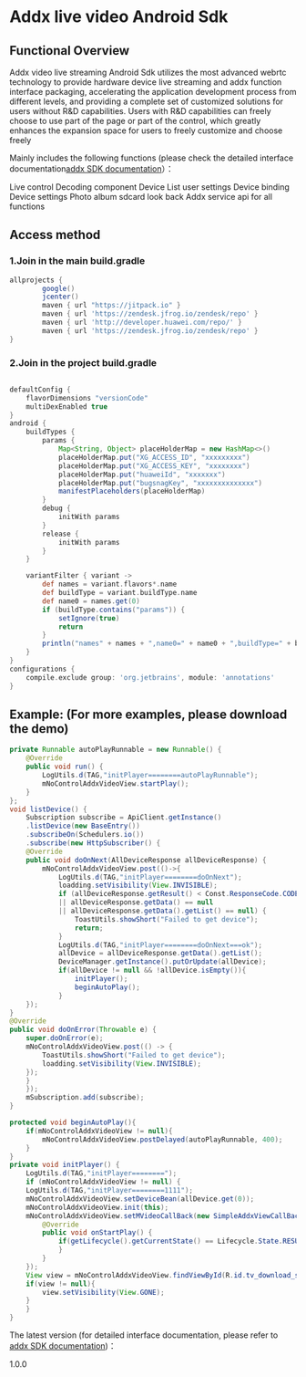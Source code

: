#  **Addx live video Android Sdk**

## Functional Overview
Addx video live streaming Android Sdk utilizes the most advanced webrtc technology to provide hardware device live streaming and addx function interface packaging, accelerating the application development process from different levels, and providing a complete set of customized solutions for users without R&D capabilities. Users with R&D capabilities can freely choose to use part of the page or part of the control, which greatly enhances the expansion space for users to freely customize and choose freely

Mainly includes the following functions (please check the detailed interface documentation[addx SDK documentation](https://www.showdoc.com.cn/AddxAndroidSdk "addx SDK documentation")）：

Live control
Decoding component
Device List
user settings
Device binding
Device settings
Photo album
sdcard look back
Addx service api for all functions

## Access method
### 1.Join in the main build.gradle

```groovy
allprojects {
		google()
		jcenter()
		maven { url "https://jitpack.io" }
		maven { url 'https://zendesk.jfrog.io/zendesk/repo' }
		maven { url 'http://developer.huawei.com/repo/' }
		maven { url 'https://zendesk.jfrog.io/zendesk/repo' }
}
```
### 2.Join in the project build.gradle
```groovy

defaultConfig {
	flavorDimensions "versionCode"
	multiDexEnabled true
}
android {
	buildTypes {
		params {
			Map<String, Object> placeHolderMap = new HashMap<>()
			placeHolderMap.put("XG_ACCESS_ID", "xxxxxxxxx")
			placeHolderMap.put("XG_ACCESS_KEY", "xxxxxxxx")
			placeHolderMap.put("huaweiId", "xxxxxxx")
			placeHolderMap.put("bugsnagKey", "xxxxxxxxxxxxxx")
			manifestPlaceholders(placeHolderMap)
		}
		debug {
			initWith params
		}
		release {
			initWith params
		}
	}

	variantFilter { variant ->
		def names = variant.flavors*.name
		def buildType = variant.buildType.name
		def name0 = names.get(0)
		if (buildType.contains("params")) {
			setIgnore(true)
			return
		}
		println("names" + names + ",name0=" + name0 + ",buildType=" + buildType + ",ignore=false")
	}
}
configurations {
	compile.exclude group: 'org.jetbrains', module: 'annotations'
}
```
## Example: (For more examples, please download the demo)
```java
private Runnable autoPlayRunnable = new Runnable() {
	@Override
	public void run() {
		LogUtils.d(TAG,"initPlayer========autoPlayRunnable");
		mNoControlAddxVideoView.startPlay();
	}
};
void listDevice() {
	Subscription subscribe = ApiClient.getInstance()
	.listDevice(new BaseEntry())
	.subscribeOn(Schedulers.io())
	.subscribe(new HttpSubscriber() {
	@Override
	public void doOnNext(AllDeviceResponse allDeviceResponse) {
		mNoControlAddxVideoView.post(()->{
			LogUtils.d(TAG,"initPlayer========doOnNext");
			loadding.setVisibility(View.INVISIBLE);
			if (allDeviceResponse.getResult() < Const.ResponseCode.CODE_OK
			|| allDeviceResponse.getData() == null
			|| allDeviceResponse.getData().getList() == null) {
				ToastUtils.showShort("Failed to get device");
				return;
			}
			LogUtils.d(TAG,"initPlayer========doOnNext===ok");
			allDevice = allDeviceResponse.getData().getList();
			DeviceManager.getInstance().putOrUpdate(allDevice);
			if(allDevice != null && !allDevice.isEmpty()){
				initPlayer();
				beginAutoPlay();
			}
	});
}
@Override
public void doOnError(Throwable e) {
	super.doOnError(e);
	mNoControlAddxVideoView.post(() -> {
		ToastUtils.showShort("Failed to get device");
		loadding.setVisibility(View.INVISIBLE);
	});
	}
	});
	mSubscription.add(subscribe);
}

protected void beginAutoPlay(){
	if(mNoControlAddxVideoView != null){
		mNoControlAddxVideoView.postDelayed(autoPlayRunnable, 400);
	}
}
private void initPlayer() {
	LogUtils.d(TAG,"initPlayer========");
	if (mNoControlAddxVideoView != null) {
	LogUtils.d(TAG,"initPlayer========1111");
	mNoControlAddxVideoView.setDeviceBean(allDevice.get(0));
	mNoControlAddxVideoView.init(this);
	mNoControlAddxVideoView.setMVideoCallBack(new SimpleAddxViewCallBack() {
		@Override
		public void onStartPlay() {
			if(getLifecycle().getCurrentState() == Lifecycle.State.RESUMED){
			}
		}
	});
	View view = mNoControlAddxVideoView.findViewById(R.id.tv_download_speed);
	if(view != null){
		view.setVisibility(View.GONE);
	}
	}
}
```

The latest version (for detailed interface documentation, please refer to [addx SDK documentation](https://www.showdoc.com.cn/AddxAndroidSdk "addx SDK documentation"))：

1.0.0

